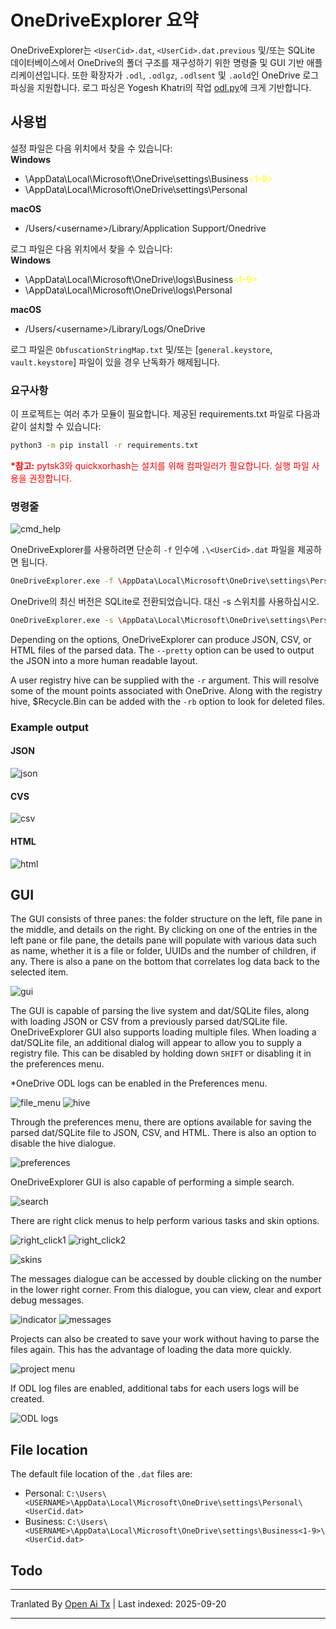 # OneDriveExplorer 요약

OneDriveExplorer는 `<UserCid>.dat`, `<UserCid>.dat.previous` 및/또는 SQLite 데이터베이스에서 OneDrive의 폴더 구조를 재구성하기 위한 명령줄 및 GUI 기반 애플리케이션입니다. 또한 확장자가 `.odl`, `.odlgz`, `.odlsent` 및 `.aold`인 OneDrive 로그 파싱을 지원합니다. 로그 파싱은 Yogesh Khatri의 작업 [odl.py](https://github.com/ydkhatri/OneDrive)에 크게 기반합니다.

## 사용법

설정 파일은 다음 위치에서 찾을 수 있습니다:  
 **Windows**
 * \AppData\Local\Microsoft\OneDrive\settings\Business<span style="color:yellow"><1-9></span>
 * \AppData\Local\Microsoft\OneDrive\settings\Personal
 
 **macOS**
 * /Users/\<username>/Library/Application Support/Onedrive
 
로그 파일은 다음 위치에서 찾을 수 있습니다:  
**Windows**
 * \AppData\Local\Microsoft\OneDrive\logs\Business<span style="color:yellow"><1-9></span>
 * \AppData\Local\Microsoft\OneDrive\logs\Personal
 
 **macOS**
 * /Users/\<username>/Library/Logs/OneDrive
 
 로그 파일은 `ObfuscationStringMap.txt` 및/또는 [`general.keystore`, `vault.keystore`] 파일이 있을 경우 난독화가 해제됩니다.

### 요구사항

이 프로젝트는 여러 추가 모듈이 필요합니다. 제공된 requirements.txt 파일로 다음과 같이 설치할 수 있습니다:

```bash
python3 -m pip install -r requirements.txt
```
<span style="color:red">**&#42;참고:** pytsk3와 quickxorhash는 설치를 위해 컴파일러가 필요합니다. 실행 파일 사용을 권장합니다.</span>

### 명령줄

![cmd_help](https://raw.githubusercontent.com/Beercow/OneDriveExplorer/master/./Images/cmd_help.png)

OneDriveExplorer를 사용하려면 단순히 `-f` 인수에 `.\<UserCid>.dat` 파일을 제공하면 됩니다.


```bash
OneDriveExplorer.exe -f \AppData\Local\Microsoft\OneDrive\settings\Personal/Business<1-9>\d1a7c039-6175-4ddb-bcdb-a8de45cf1678.dat
```

OneDrive의 최신 버전은 SQLite로 전환되었습니다. 대신 -s 스위치를 사용하십시오.

```bash
OneDriveExplorer.exe -s \AppData\Local\Microsoft\OneDrive\settings\Personal/Business<1-9>
```

Depending on the options, OneDriveExplorer can produce JSON, CSV, or HTML files of the parsed data. The `--pretty` option can be used to output the JSON into a more human readable layout.

A user registry hive can be supplied with the `-r` argument. This will resolve some of the mount points associated with OneDrive. Along with the registry hive, $Recycle.Bin can be added with the `-rb` option to look for deleted files.

### Example output

#### JSON

![json](https://raw.githubusercontent.com/Beercow/OneDriveExplorer/master/./Images/json.png)

#### CVS

![csv](https://raw.githubusercontent.com/Beercow/OneDriveExplorer/master/./Images/csv.png)

#### HTML

![html](https://raw.githubusercontent.com/Beercow/OneDriveExplorer/master/./Images/html.png)

## GUI

The GUI consists of three panes: the folder structure on the left, file pane in the middle, and details on the right. By clicking on one of the entries in the left pane or file pane, the details pane will populate with various data such as name, whether it is a file or folder, UUIDs and the number of children, if any. There is also a pane on the bottom that correlates log data back to the selected item.

![gui](https://raw.githubusercontent.com/Beercow/OneDriveExplorer/master/./Images/gui.png)

The GUI is capable of parsing the live system and dat/SQLite files, along with loading JSON or CSV from a previously parsed dat/SQLite file. OneDriveExplorer GUI also supports loading multiple files. When loading a dat/SQLite file, an additional dialog will appear to allow you to supply a registry file. This can be disabled by holding down `SHIFT` or disabling it in the preferences menu.

&#42;OneDrive ODL logs can be enabled in the Preferences menu.

![file_menu](https://raw.githubusercontent.com/Beercow/OneDriveExplorer/master/./Images/file_menu.png)  ![hive](https://raw.githubusercontent.com/Beercow/OneDriveExplorer/master/./Images/hive.png)

Through the preferences menu, there are options available for saving the parsed dat/SQLite file to JSON, CSV, and HTML. There is also an option to disable the hive dialogue.

![preferences](https://raw.githubusercontent.com/Beercow/OneDriveExplorer/master/./Images/preference.png)

OneDriveExplorer GUI is also capable of performing a simple search.

![search](https://raw.githubusercontent.com/Beercow/OneDriveExplorer/master/./Images/search.png)

There are right click menus to help perform various tasks and skin options.

![right_click1](https://raw.githubusercontent.com/Beercow/OneDriveExplorer/master/./Images/rc_menu1.png)
![right_click2](https://raw.githubusercontent.com/Beercow/OneDriveExplorer/master/./Images/rc_menu2.png)

![skins](https://raw.githubusercontent.com/Beercow/OneDriveExplorer/master/./Images/skins.png)

The messages dialogue can be accessed by double clicking on the number in the lower right corner. From this dialogue, you can view, clear and export debug messages.

![indicator](https://raw.githubusercontent.com/Beercow/OneDriveExplorer/master/./Images/message_indicator.png)
![messages](https://raw.githubusercontent.com/Beercow/OneDriveExplorer/master/./Images/message.png)

Projects can also be created to save your work without having to parse the files again. This has the advantage of loading the data more quickly.

![project menu](https://raw.githubusercontent.com/Beercow/OneDriveExplorer/master/./Images/project.png)

If ODL log files are enabled, additional tabs for each users logs will be created.

![ODL logs](https://raw.githubusercontent.com/Beercow/OneDriveExplorer/master/./Images/odl.png)

## File location

The default file location of the `.dat` files are:

- Personal: `C:\Users\<USERNAME>\AppData\Local\Microsoft\OneDrive\settings\Personal\<UserCid.dat>`
- Business: `C:\Users\<USERNAME>\AppData\Local\Microsoft\OneDrive\settings\Business<1-9>\<UserCid.dat>`

## Todo


---

Tranlated By [Open Ai Tx](https://github.com/OpenAiTx/OpenAiTx) | Last indexed: 2025-09-20

---